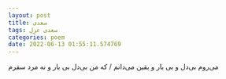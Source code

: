 ```yaml
---
layout: post
title: سعدی
tags: سعدی غزل
categories: poem
date: 2022-06-13 01:55:11.574769
---
```


می‌روم بی‌دل و بی یار و یقین می‌دانم / که من بی‌دل بی یار و نه مرد سفرم
